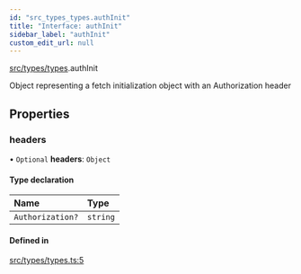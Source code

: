 ```yaml
---
id: "src_types_types.authInit"
title: "Interface: authInit"
sidebar_label: "authInit"
custom_edit_url: null
---
```


[src/types/types](../modules/src_types_types.md).authInit

Object representing a fetch initialization object with an Authorization header

## Properties

### headers

• `Optional` **headers**: `Object`

#### Type declaration

| Name             | Type     |
| :--------------- | :------- |
| `Authorization?` | `string` |

#### Defined in

[src/types/types.ts:5](https://github.com/pantheon-systems/decoupled-kit-js/blob/3caad45/packages/drupal-kit/src/types/types.ts#L5)
